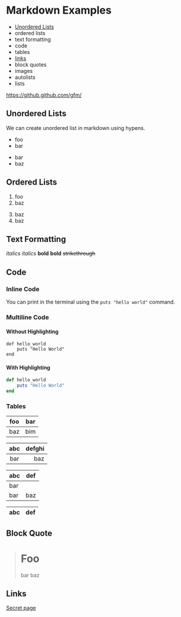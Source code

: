 # Markdown Examples

- [Unordered Lists](#unordered-lists)
- ordered lists
- text formatting
- code
- tables
- [links](#links)
- block quotes
- images
- autolists
- lists

https://github.github.com/gfm/

## Unordered Lists

We can create unordered list in markdown using hypens.  

- foo
- bar
+ bar
+ baz

## Ordered Lists

1. foo
1. baz
3) baz
3) baz

## Text Formatting 

_italics_
*italics*
**bold**
__bold__
~~strikethrough~~

## Code

### Inline Code
You can print in the terminal using the `puts "hello world"` command.

### Multiline Code

#### Without Highlighting

```
def hello_world
    puts "Hello World"
end
```

#### With Highlighting

```rb
def hello_world
    puts "Hello World"
end
```

### Tables

| foo | bar |
| --- | --- |
| baz | bim |

| abc | defghi |
:-: | -----------:
bar | baz|


| abc | def |
| --- | --- |
| bar |
| bar | baz | boo |

| abc | def |
| --- | --- |


## Block Quote

   > # Foo
   > bar
 > baz

 ## Links

 [Secret page](./Secret.md)